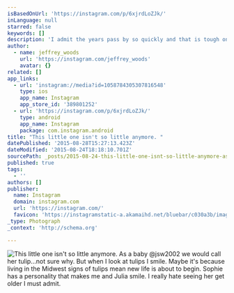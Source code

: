 ```yaml
---
isBasedOnUrl: 'https://instagram.com/p/6xjrdLoZJk/'
inLanguage: null
starred: false
keywords: []
description: 'I admit the years pass by so quickly and that is tough on a parent, but the silver lining is seeing her chase her dreams. #mobilephotography #doubleexposure #makemoments  Camera: #iphone6  Lens: @moment_lens 60mm #Mobileedit: @enlightapp @litely'
author:
  - name: jeffrey_woods
    url: 'https://instagram.com/jeffrey_woods'
    avatar: {}
related: []
app_links:
  - url: 'instagram://media?id=1058784305307816548'
    type: ios
    app_name: Instagram
    app_store_id: '389801252'
  - url: 'https://instagram.com/p/6xjrdLoZJk/'
    type: android
    app_name: Instagram
    package: com.instagram.android
title: "This little one isn't so little anymore. "
datePublished: '2015-08-28T15:27:13.423Z'
dateModified: '2015-08-24T18:18:10.701Z'
sourcePath: _posts/2015-08-24-this-little-one-isnt-so-little-anymore-as-a-baby-jsw2002.md
published: true
tags:
  - ''
authors: []
publisher:
  name: Instagram
  domain: instagram.com
  url: 'https://instagram.com/'
  favicon: 'https://instagramstatic-a.akamaihd.net/bluebar/c030a3b/images/ico/favicon.ico'
_type: Photograph
_context: 'http://schema.org'

---
```

![This little one isn't so little anymore&period; As a baby &commat;jsw2002 we would call her tulip&period;&period;&period;not sure why&period; But when I look at tulips I smile&period; Maybe it's because living in the Midwest signs of tulips mean new life is about to begin&period; Sophie has a personality that makes me and Julia smile&period; I really hate seeing her get older I must admit&period;](https://igcdn-photos-h-a.akamaihd.net/hphotos-ak-xaf1/t51.2885-15/e35/11375742_505509072948503_262272192_n.jpg)